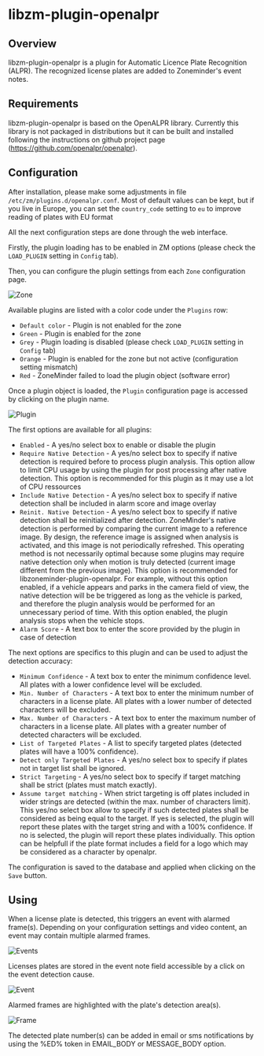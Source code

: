 libzm-plugin-openalpr
=====================

## Overview

libzm-plugin-openalpr is a plugin for Automatic Licence Plate Recognition (ALPR).
The recognized license plates are added to Zoneminder's event notes.

## Requirements

libzm-plugin-openalpr is based on the OpenALPR library.
Currently this library is not packaged in distributions but it can be built and installed following the instructions on github project page (https://github.com/openalpr/openalpr).

## Configuration

After installation, please make some adjustments in file `/etc/zm/plugins.d/openalpr.conf`.
Most of default values can be kept, but if you live in Europe, you can set the `country_code` setting to `eu` to improve reading of plates with EU format

All the next configuration steps are done through the web interface.

Firstly, the plugin loading has to be enabled in ZM options (please check the `LOAD_PLUGIN` setting in `Config` tab).

Then, you can configure the plugin settings from each `Zone` configuration page.

![Zone](https://github.com/manupap1/libzoneminder-plugin-openalpr/blob/master/misc/zone.png)

Available plugins are listed with a color code under the `Plugins` row:
- `Default color` - Plugin is not enabled for the zone
- `Green` - Plugin is enabled for the zone
- `Grey` - Plugin loading is disabled (please check `LOAD_PLUGIN` setting in `Config` tab)
- `Orange` - Plugin is enabled for the zone but not active (configuration setting mismatch)
- `Red` - ZoneMinder failed to load the plugin object (software error)

Once a plugin object is loaded, the `Plugin` configuration page is accessed by clicking on the plugin name.

![Plugin](https://github.com/manupap1/libzoneminder-plugin-openalpr/blob/master/misc/plugin.png)

The first options are available for all plugins:
- `Enabled` - A yes/no select box to enable or disable the plugin
- `Require Native Detection` - A yes/no select box to specify if native detection is required before to process plugin analysis. This option allow to limit CPU usage by using the plugin for post processing after native detection. This option is recommended for this plugin as it may use a lot of CPU ressources
- `Include Native Detection` - A yes/no select box to specify if native detection shall be included in alarm score and image overlay
- `Reinit. Native Detection` - A yes/no select box to specify if native detection shall be reinitialized after detection. ZoneMinder's native detection is performed by comparing the current image to a reference image. By design, the reference image is assigned when analysis is activated, and this image is not periodically refreshed. This operating method is not necessarily optimal because some plugins may require native detection only when motion is truly detected (current image different from the previous image). This option is recommended for libzoneminder-plugin-openalpr. For example, without this option enabled, if a vehicle appears and parks in the camera field of view, the native detection will be be triggered as long as the vehicle is parked, and therefore the plugin analysis would be performed for an unnecessary period of time. With this option enabled, the plugin analysis stops when the vehicle stops.
- `Alarm Score` - A text box to enter the score provided by the plugin in case of detection

The next options are specifics to this plugin and can be used to adjust the detection accuracy:
- `Minimum Confidence` - A text box to enter the minimum confidence level. All plates with a lower confidence level will be excluded.
- `Min. Number of Characters` - A text box to enter the minimum number of characters in a license plate. All plates with a lower number of detected characters will be excluded.
- `Max. Number of Characters` - A text box to enter the maximum number of characters in a license plate. All plates with a greater number of detected characters will be excluded.
- `List of Targeted Plates` - A list to specify targeted plates (detected plates will have a 100% confidence).
- `Detect only Targeted Plates` - A yes/no select box to specify if plates not in target list shall be ignored.
- `Strict Targeting` - A yes/no select box to specify if target matching shall be strict (plates must match exactly).
- `Assume target matching` - When strict targeting is off plates included in wider strings are detected (within the max. number of characters limit). This yes/no select box allow to specify if such detected plates shall be considered as being equal to the target. If yes is selected, the plugin will report these plates with the target string and with a 100% confidence. If no is selected, the plugin will report these plates individually. This option can be helpfull if the plate format includes a field for a logo which may be considered as a character by openalpr.

The configuration is saved to the database and applied when clicking on the `Save` button.

## Using

When a license plate is detected, this triggers an event with alarmed frame(s).
Depending on your configuration settings and video content, an event may contain multiple alarmed frames.

![Events](https://github.com/manupap1/libzoneminder-plugin-openalpr/blob/master/misc/events.png)

Licenses plates are stored in the event note field accessible by a click on the event detection cause.

![Event](https://github.com/manupap1/libzoneminder-plugin-openalpr/blob/master/misc/event.png)

Alarmed frames are highlighted with the plate's detection area(s).

![Frame](https://github.com/manupap1/libzoneminder-plugin-openalpr/blob/master/misc/frame.png)

The detected plate number(s) can be added in email or sms notifications by using the %ED% token in EMAIL_BODY or MESSAGE_BODY option.
